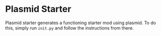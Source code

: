 # Plasmid Starter

Plasmid starter generates a functioning starter mod using plasmid. To do this, simply run `init.py` and follow the
instructions from there.
